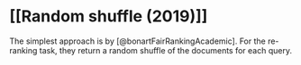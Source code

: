 # [[Random shuffle (2019)]]

The simplest approach is by [@bonartFairRankingAcademic]. For the re-ranking task, they return a random shuffle of the documents for each query.